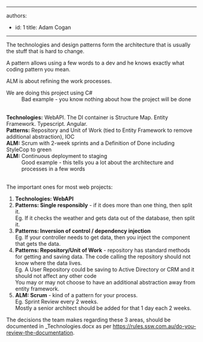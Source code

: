 

---
authors:
  - id: 1
    title: Adam Cogan
---




<span class='intro'> <p class="ssw15-rteElement-P">The technologies and design patterns form the architecture that is usually the stuff that is hard to change.<br></p><p class="ssw15-rteElement-P">A pattern allows using a few words to a dev and he knows exactly what coding pattern you mean.</p><p class="ssw15-rteElement-P">ALM is about refining the work processes.​</p> </span>

<dl class="bad"><dt>We are doing this project using C#​</dt><dd>Bad example - you know nothing about how the project will be done<br><br></dd></dl><dl class="good"><dt>
      <strong>Technologies&#58;</strong> WebAPI. The DI container is Structure Map. Entity Framework. Typescript. Angular.<br><strong>Patterns&#58;</strong> Repository and Unit of Work (tied to Entity Framework to remove additional abstraction), IOC<br><strong>ALM&#58;</strong> Scrum with 2-week sprints and a Definition of Done including StyleCop to green<br><strong>ALM&#58;</strong> Continuous deployment to staging</dt><dd>Good example - this tells you a lot about the architecture and processes in a few words<br><br></dd></dl><p>The important ones for most web projects&#58;</p><ol><li>
      <strong>Technologies&#58; WebAPI</strong></li><li>
      <strong>Patterns&#58; Single responsibly</strong> - if it does more than one thing, then split it.<br> Eg. If it checks the weather and gets data out of the database, then split it.</li><li>
      <strong>Patterns&#58; Inversion of control / dependency injection</strong><br> Eg. If your controller needs to get data, then you inject the component that gets the data.</li><li>
      <strong>Patterns&#58; Repository/Unit of Work</strong> - repository has standard methods for getting and saving data.&#160;The code calling the repository should not know where the data lives.<br> Eg. A User Repository could be saving to Active Directory or CRM and it should not affect any other code<br> You may or may not choose to have an additional abstraction away from entity framework.</li><li>
      <strong>ALM&#58; Scrum</strong> - kind of a pattern for your process.<br>E​g. Sprint Review every 2 weeks.<br> Mostly a senior architect should be added for that 1 day each 2 weeks.</li></ol><p>The decisions the team makes regarding these 3 areas, should be documented in _Technologies.docx as per&#160;<a href="/_layouts/15/FIXUPREDIRECT.ASPX?WebId=3dfc0e07-e23a-4cbb-aac2-e778b71166a2&amp;TermSetId=07da3ddf-0924-4cd2-a6d4-a4809ae20160&amp;TermId=951ffbf9-4066-42f3-a9b7-e0d8603e728b">https&#58;//rules.ssw.com.au/do-you-review-the-documentation</a>​.​​<br></p>


